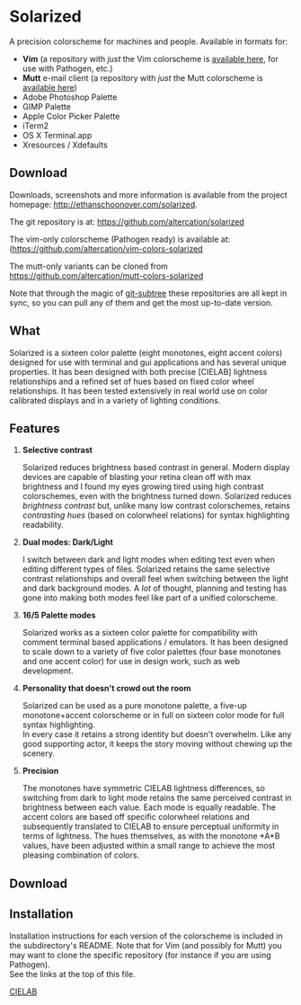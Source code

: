 Solarized
=========

A precision colorscheme for machines and people. Available in formats for:

* **Vim** (a repository with *just* the Vim colorscheme is [available 
  here](https://github.com/altercation/vim-colors-solarized), for use with 
  Pathogen, etc.)
* **Mutt** e-mail client (a repository with *just* the Mutt colorscheme is 
  [available here](https://github.com/altercation/mutt-colors-solarized))
* Adobe Photoshop Palette
* GIMP Palette
* Apple Color Picker Palette
* iTerm2
* OS X Terminal.app
* Xresources / Xdefaults

Download
--------

Downloads, screenshots and more information is available from the project 
homepage: <http://ethanschoonover.com/solarized>.

The git repository is at: https://github.com/altercation/solarized

The vim-only colorscheme (Pathogen ready) is available at: (https://github.com/altercation/vim-colors-solarized

The mutt-only variants can be cloned from https://github.com/altercation/mutt-colors-solarized

Note that through the magic of 
[git-subtree](https://github.com/apenwarr/git-subtree) these repositories are 
all kept in sync, so you can pull any of them and get the most up-to-date 
version.

What
----

Solarized is a sixteen color palette (eight monotones, eight accent colors) 
designed for use with terminal and gui applications and has several unique 
properties. It has been designed with both precise [CIELAB] lightness 
relationships and a refined set of hues based on fixed color wheel 
relationships. It has been tested extensively in real world use on color 
calibrated displays and in a variety of lighting conditions.

Features
--------

1. **Selective contrast**

    Solarized reduces brightness based contrast in general. Modern display 
    devices are capable of blasting your retina clean off with max brightness 
    and I found my eyes growing tired using high contrast colorschemes, even 
    with the brightness turned down. Solarized reduces *brightness contrast* 
    but, unlike many low contrast colorschemes, retains *contrasting hues* 
    (based on colorwheel relations) for syntax highlighting readability.

2. **Dual modes: Dark/Light**

    I switch between dark and light modes when editing text even when editing
    different types of files. Solarized retains the same selective contrast 
    relationships and overall feel when switching between the light and dark 
    background modes. A *lot* of thought, planning and testing has gone into 
    making both modes feel like part of a unified colorscheme.

3. **16/5 Palette modes**

    Solarized works as a sixteen color palette for compatibility with comment
    terminal based applications / emulators. It has been designed to scale down 
    to a variety of five color palettes (four base monotones and one accent 
    color) for use in design work, such as web development.

4.  **Personality that doesn't crowd out the room**

    Solarized can be used as a pure monotone palette, a five-up monotone+accent 
    colorscheme or in full on sixteen color mode for full syntax highlighting.  
    In every case it retains a strong identity but doesn't overwhelm. Like any 
    good supporting actor, it keeps the story moving without chewing up the 
    scenery.

5.  **Precision**

    The monotones have symmetric CIELAB lightness differences, so switching 
    from dark to light mode retains the same perceived contrast in brightness 
    between each value. Each mode is equally readable. The accent colors are 
    based off specific colorwheel relations and subsequently translated to 
    CIELAB to ensure perceptual uniformity in terms of lightness. The hues 
    themselves, as with the monotone \*A\*B values, have been adjusted within 
    a small range to achieve the most pleasing combination of colors.

Download
--------



Installation
------------

Installation instructions for each version of the colorscheme is included in 
the subdirectory's README. Note that for Vim (and possibly for Mutt) you may 
want to clone the specific repository (for instance if you are using Pathogen).  
See the links at the top of this file.

[CIELAB](http://en.wikipedia.org/wiki/Lab_color_space)
